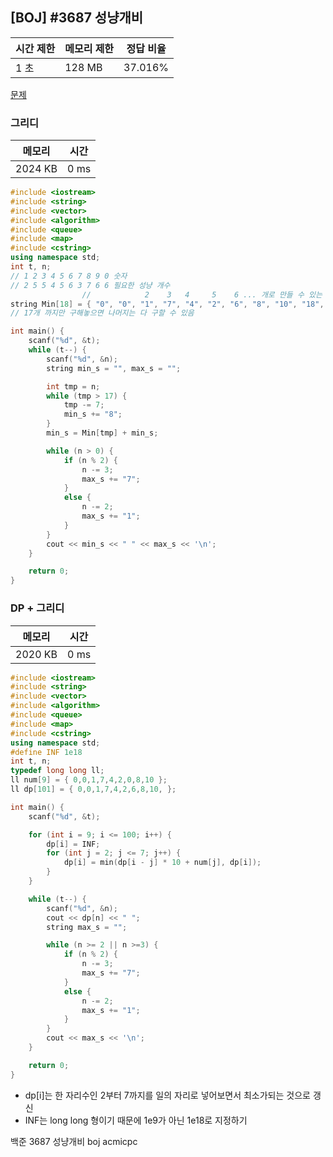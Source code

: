 ## [BOJ] #3687 성냥개비

| 시간 제한 | 메모리 제한 | 정답 비율 |
| --------- | ----------- | --------- |
| 1 초      | 128 MB      | 37.016%   |

[문제](https://www.acmicpc.net/problem/3687)



### 그리디

| 메모리  | 시간 |
| ------- | ---- |
| 2024 KB | 0 ms |

```c++
#include <iostream>
#include <string>
#include <vector>
#include <algorithm>
#include <queue>
#include <map>
#include <cstring>
using namespace std;
int t, n;
// 1 2 3 4 5 6 7 8 9 0 숫자
// 2 5 5 4 5 6 3 7 6 6 필요한 성냥 개수
				//            2    3   4     5    6 ... 개로 만들 수 있는 가장 작은 숫자
string Min[18] = { "0", "0", "1", "7", "4", "2", "6", "8", "10", "18", "22", "20", "28", "68", "88", "108", "188", "200" };
// 17개 까지만 구해놓으면 나머지는 다 구할 수 있음

int main() {
	scanf("%d", &t);
	while (t--) {
		scanf("%d", &n);
		string min_s = "", max_s = "";

		int tmp = n;
		while (tmp > 17) {
			tmp -= 7;
			min_s += "8";
		}
		min_s = Min[tmp] + min_s;

		while (n > 0) {
			if (n % 2) {
				n -= 3;
				max_s += "7";
			}
			else {
				n -= 2;
				max_s += "1";
			}
		}
		cout << min_s << " " << max_s << '\n';
	}

	return 0;
}
```



### DP + 그리디

| 메모리  | 시간 |
| ------- | ---- |
| 2020 KB | 0 ms |

```c++
#include <iostream>
#include <string>
#include <vector>
#include <algorithm>
#include <queue>
#include <map>
#include <cstring>
using namespace std;
#define INF 1e18
int t, n;
typedef long long ll;
ll num[9] = { 0,0,1,7,4,2,0,8,10 };
ll dp[101] = { 0,0,1,7,4,2,6,8,10, };

int main() {	
	scanf("%d", &t);

	for (int i = 9; i <= 100; i++) {
		dp[i] = INF;
		for (int j = 2; j <= 7; j++) {
			dp[i] = min(dp[i - j] * 10 + num[j], dp[i]);
		}
	}

	while (t--) {
		scanf("%d", &n);
		cout << dp[n] << " ";
		string max_s = "";

		while (n >= 2 || n >=3) {
			if (n % 2) {
				n -= 3;
				max_s += "7";
			}
			else {
				n -= 2;
				max_s += "1";
			}
		}
		cout << max_s << '\n';
	}	

	return 0;
}
```

- dp[i]는 한 자리수인 2부터 7까지를 일의 자리로 넣어보면서 최소가되는 것으로 갱신
- INF는 long long 형이기 때문에 1e9가 아닌 1e18로 지정하기



백준 3687 성냥개비 boj acmicpc


